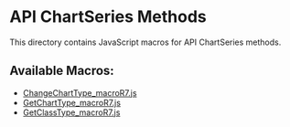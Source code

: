 # API ChartSeries Methods

This directory contains JavaScript macros for API ChartSeries methods.

## Available Macros:

- [ChangeChartType_macroR7.js](ChangeChartType_macroR7.js)
- [GetChartType_macroR7.js](GetChartType_macroR7.js)
- [GetClassType_macroR7.js](GetClassType_macroR7.js)
